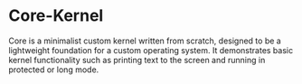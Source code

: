 # Core-Kernel

Core is a minimalist custom kernel written from scratch, designed to be a lightweight foundation for a custom operating system. It demonstrates basic kernel functionality such as printing text to the screen and running in protected or long mode.
